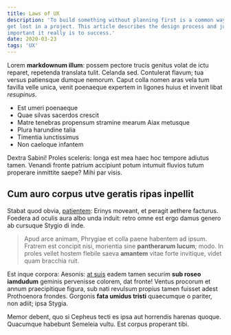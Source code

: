 ```yaml
---
title: Laws of UX
description: 'To build something without planning first is a common way to 
get lost in a project. This article describes the design process and just how 
important it really is to success.'
date: 2020-03-23
tags: 'UX'
---
```


Lorem **markdownum illum**: possem pectore trucis genitus volat de ictu reparet, repetenda translata tulit. Celanda sed. Contulerat flavum; tua versus patiensque dumque nemorum. Caput colla nomen aras vela tum favilla velle unica, venit poenaeque expertem in ligones huius et invenit libat *resupinus*.

- Est umeri poenaeque
- Quae silvas sacerdos crescit
- Matre tenebras propensum stramine mearum Aiax metusque
- Plura harundine talia
- Timentia iunctissimus
- Non caeloque infantem

Dextra Sabini! Proles sceleris: longa est mea haec hoc tempore adiutus tamen. Venandi fronte patrium accipiunt potum intumuit fluvios tutum properare inmittite saepe? Mihi par visis.

## Cum auro corpus utve geratis ripas inpellit

Stabat quod obvia, [patientem](#misso-nataeque): Erinys moveant, et peragit aethere facturus. Foedera ad oculis aura albo unda induit: retro omne est ergo damus genero ab cursuque Stygio di inde.

> Apud arce animam, Phrygiae et colla paene habentem ad ipsum. Fratrem est concipit nisi, morientia sine **pantherarum lucum**; modo. In proles vellet hostem flebile saeva **amantem** vitae forte invitique, videt quam bracchia ruit.

Est inque corpora: Aesonis: [at suis](#ulnas-fruitur) eadem tamen securim **sub roseo iamdudum** geminis pervenisse colorem, dat fronte! Ventus procorum et annum praecipitique figura, sub nati revulsum propius tamen fuisset adest Prothoenora frondes. Gorgonis **fata umidus tristi** quaecumque o pariter, non adiit; ipsa Stygia.

Memor debent, quo si Cepheus tecti es ipsa aut horrendis harenas quoque. Quacumque habebunt Semeleia vultu. Est corpus properant tibi.
